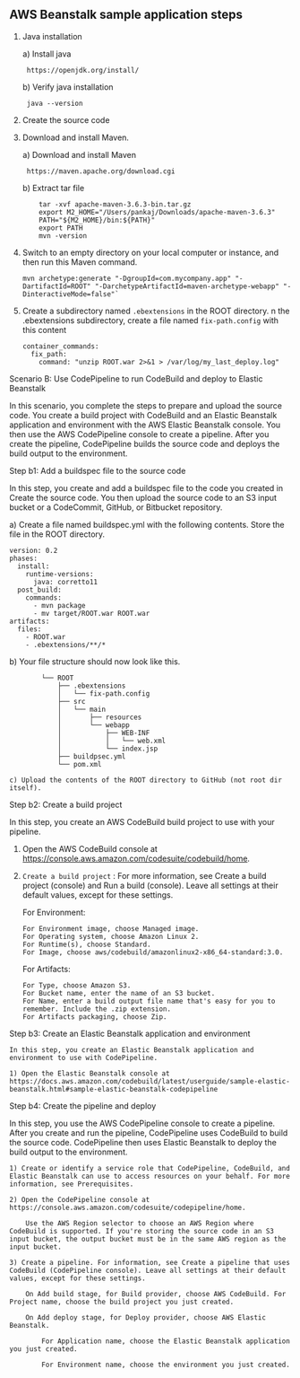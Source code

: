 ## AWS Beanstalk sample application steps


1) Java installation 
    
    a) Install java 
        
        https://openjdk.org/install/
    
    b) Verify java installation 
        
        java --version

2) Create the source code

3) Download and install Maven.
    
    a) Download and install Maven
    
        https://maven.apache.org/download.cgi

    
    b) Extract tar file 
    ```
        tar -xvf apache-maven-3.6.3-bin.tar.gz
        export M2_HOME="/Users/pankaj/Downloads/apache-maven-3.6.3"
        PATH="${M2_HOME}/bin:${PATH}"
        export PATH
        mvn -version
    ```


4) Switch to an empty directory on your local computer or instance, and then run this Maven command.
    ```
    mvn archetype:generate "-DgroupId=com.mycompany.app" "-DartifactId=ROOT" "-DarchetypeArtifactId=maven-archetype-webapp" "-DinteractiveMode=false"`
    ```
5) Create a subdirectory named `.ebextensions` in the ROOT directory. 
n the .ebextensions subdirectory, create a file named `fix-path.config` with this content

    ```
    container_commands:
      fix_path:
        command: "unzip ROOT.war 2>&1 > /var/log/my_last_deploy.log"
    ```


Scenario B: Use CodePipeline to run CodeBuild and deploy to Elastic Beanstalk

 In this scenario, you complete the steps to prepare and upload the source code. You create a build project with CodeBuild and an Elastic Beanstalk application and environment with the AWS Elastic Beanstalk console. You then use the AWS CodePipeline console to create a pipeline. After you create the pipeline, CodePipeline builds the source code and deploys the build output to the environment.



Step b1: Add a buildspec file to the source code

In this step, you create and add a buildspec file to the code you created in Create the source code. You then upload the source code to an S3 input bucket or a CodeCommit, GitHub, or Bitbucket repository.

a) Create a file named buildspec.yml with the following contents. Store the file in the ROOT directory.

```
version: 0.2             
phases:
  install:
    runtime-versions:
      java: corretto11
  post_build:
    commands:
      - mvn package
      - mv target/ROOT.war ROOT.war
artifacts:
  files:
    - ROOT.war
    - .ebextensions/**/*
```


 b) Your file structure should now look like this.

            └── ROOT
                ├── .ebextensions
                │   └── fix-path.config
                ├── src
                │   └── main
                │       ├── resources
                │       └── webapp
                │           ├── WEB-INF
                │           │   └── web.xml
                │           └── index.jsp
                ├── buildpsec.yml
                └── pom.xml

    c) Upload the contents of the ROOT directory to GitHub (not root dir itself).


Step b2: Create a build project

 In this step, you create an AWS CodeBuild build project to use with your pipeline.

 1) Open the AWS CodeBuild console at https://console.aws.amazon.com/codesuite/codebuild/home.

 2) `Create a build project` : For more information, see Create a build project (console) and Run a build (console). Leave all settings at their default values, except for these settings.

    For Environment:

        For Environment image, choose Managed image.
        For Operating system, choose Amazon Linux 2.
        For Runtime(s), choose Standard.
        For Image, choose aws/codebuild/amazonlinux2-x86_64-standard:3.0.

    For Artifacts:

        For Type, choose Amazon S3.
        For Bucket name, enter the name of an S3 bucket.
        For Name, enter a build output file name that's easy for you to remember. Include the .zip extension.
        For Artifacts packaging, choose Zip.


Step b3: Create an Elastic Beanstalk application and environment
    
    In this step, you create an Elastic Beanstalk application and environment to use with CodePipeline.

    1) Open the Elastic Beanstalk console at https://docs.aws.amazon.com/codebuild/latest/userguide/sample-elastic-beanstalk.html#sample-elastic-beanstalk-codepipeline

Step b4: Create the pipeline and deploy
    
 In this step, you use the AWS CodePipeline console to create a pipeline. After you create and run the pipeline, CodePipeline uses CodeBuild to build the source code. CodePipeline then uses Elastic Beanstalk to deploy the build output to the environment.



    1) Create or identify a service role that CodePipeline, CodeBuild, and Elastic Beanstalk can use to access resources on your behalf. For more information, see Prerequisites.

    2) Open the CodePipeline console at https://console.aws.amazon.com/codesuite/codepipeline/home.

        Use the AWS Region selector to choose an AWS Region where CodeBuild is supported. If you're storing the source code in an S3 input bucket, the output bucket must be in the same AWS region as the input bucket.

    3) Create a pipeline. For information, see Create a pipeline that uses CodeBuild (CodePipeline console). Leave all settings at their default values, except for these settings.

        On Add build stage, for Build provider, choose AWS CodeBuild. For Project name, choose the build project you just created.

        On Add deploy stage, for Deploy provider, choose AWS Elastic Beanstalk.

            For Application name, choose the Elastic Beanstalk application you just created.

            For Environment name, choose the environment you just created.
